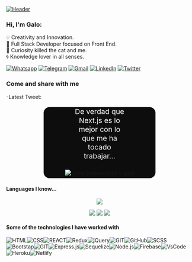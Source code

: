 <!-- [![Header](https://user-images.githubusercontent.com/88691710/174714079-86a3d203-02f7-4cf7-afaf-fcc10ab57ace.png)](https://www.galomeggiolaro.com/) -->

[![Header](https://user-images.githubusercontent.com/88691710/174714079-86a3d203-02f7-4cf7-afaf-fcc10ab57ace.png)](https://galomegg.github.io/portfolio/)

### Hi, I'm Galo:

💡 Creativity and Innovation.  
🎡 Full Stack Developer focused on Front End.  
🧭 Curiosity killed the cat and me.  
🌀 Knowledge lover in all senses.

[![Whatsapp](https://img.shields.io/badge/-Whatsapp-57f779?style=for-the-badge&logo=whatsapp&logoColor=222222)](https://wa.me/5493446638940)
[![Telegram](https://img.shields.io/badge/-TELEGRAM-2CA5E0?style=for-the-badge&logo=telegram&logoColor=white)](https://t.me/wtscrackin)
[![Gmail](https://img.shields.io/badge/-GMAIL-D14836?style=for-the-badge&logo=gmail&logoColor=white)](mailto:galomeggiolarobul@gmail.com)
[![LinkedIn](https://img.shields.io/badge/-LINKEDIN-0077B5?style=for-the-badge&logo=linkedin&logoColor=white)](https://www.linkedin.com/in/frontendgalomeggiolaro/)
[![Twitter](https://img.shields.io/badge/-TWITTER-1d9bf0?style=for-the-badge&logo=twitter&logoColor=white)](https://twitter.com/Wtscrackin)

### Come and share with me 

-Latest Tweet: <div align="center">
    <a href=https://twitter.com/Wtscrackin/status/1569709917690290176 style="text-decoration:none; padding:2% display:flex; flex-direction:column; justify-content:space-around; aling-items:center;">
    <div align="center" style="background-color:#0d0d0d; border-radius:16px; width:
    60%;">
    <p style="color:#fafafa; width:50%; font-size:1.2rem;">De verdad que Next.js es lo mejor con lo que me ha tocado trabajar...</p>
    <img src=https://res.cloudinary.com/dh2eofcns/provider/twitter.png alt="const {wtscrackin} = galo" style="max-width:90%; margin:2%" />
    </div>
    </a>
    </div>
<!-- [![GaloMeggiolaro.com](https://img.shields.io/badge/-ADAMALSTON.COM-000000?style=for-the-badge&logo=react&logoColor=white)](https://www.galomeggiolaro.com/) -->

#### Languages I know...

<p align="center">
<img src="https://github-readme-stats.vercel.app/api/top-langs/?username=galomegg&layout=compact">
</p>
<div align="center"> 
<img src="https://img.shields.io/badge/-JavaScript-000000?style=flat&logo=javascript">
<img src="https://img.shields.io/badge/-TypeScript-000000?style=flat&logo=typescript">
<img src="https://img.shields.io/badge/-SQL-000000?style=flat&logo=postgresql">
</div>

<!-- ![Python](https://img.shields.io/badge/-Python-000000?style=flat&logo=python) -->

#### Some of the technologies I have worked with

<p align="center">

![HTML](https://img.shields.io/badge/-HTML5-222222?style=flat&logo=html5&logoColor=E34F26)![CSS](https://img.shields.io/badge/-CSS3-222222?style=flat&logo=css3&logoColor=1572B6)![REACT](https://img.shields.io/badge/-React-222222?style=flat&logo=React&logoColor=00c8ff)![Redux](https://img.shields.io/badge/-Redux-222222?style=flat&logo=redux&logoColor=7248b6)![jQuery](https://img.shields.io/badge/-jQuery-222222?style=flat&logo=jQuery&logoColor=0769AD)![GIT](https://img.shields.io/badge/-Git-222222?style=flat&logo=git&logoColor=F05032)![GitHub](https://img.shields.io/badge/-GitHub-222222?style=flat&logo=github&logoColor=fafafa)![SCSS](https://img.shields.io/badge/-Sass-222222?style=flat&logo=sass&logoColor=cc6699)![Bootstap](https://img.shields.io/badge/-Bootstrap-222222?style=flat&logo=bootstrap&logoColor=563D7C)![GIT](https://img.shields.io/badge/-Less-222222?style=flat&logo=less&logoColor=blue)![Express.js](https://img.shields.io/badge/-Express.js-222222?style=flat)![Sequelize](https://img.shields.io/badge/-Sequelize-222222?style=flat&logo=sequelize&logoColor=#09b8e2)![Node.js](https://img.shields.io/badge/-Node.js-222222?style=flat&logo=Node.js&logoColor=339933)![Firebase](https://img.shields.io/badge/-Firebase-222222?style=flat&logo=firebase&logoColor=FFA611)![VsCode](http://img.shields.io/badge/-VS%20Code-222222?style=flat&logo=visual%20studio%20code&logoColor=007ACC)![Heroku](http://img.shields.io/badge/-Heroku-222222?style=flat&logo=heroku&logoColor=430098)![Netlify](http://img.shields.io/badge/-Netlify-222222?style=flat&logo=netlify&logoColor=4b9bbf)

</p>
